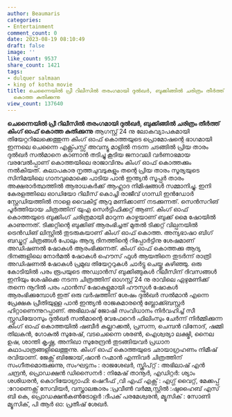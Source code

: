 ```yaml
---
author: Beaumaris
categories:
- Entertainment
comment_count: 0
date: 2023-08-19 08:10:49
draft: false
image: ''
like_count: 9537
share_count: 1421
tags:
- dulquer salmaan
- king of kotha movie
title: ചെന്നൈയിൽ പ്രീ റിലീസിൽ തരംഗമായി ദുൽഖർ, ബുക്കിങ്ങിൽ ചരിത്രം തീർത്ത് കിംഗ് ഓഫ്
  കൊത്ത കുതിക്കുന്നു
view_count: 137640
---
```


**ചെന്നൈയിൽ പ്രീ റിലീസിൽ തരംഗമായി ദുൽഖർ, ബുക്കിങ്ങിൽ ചരിത്രം തീർത്ത് കിംഗ് ഓഫ് കൊത്ത കുതിക്കുന്നു** ആഗസ്റ്റ് 24 നു ലോകവ്യാപകമായി തിയേറ്ററിലേക്കെത്തുന്ന കിംഗ് ഓഫ് കൊത്തയുടെ പ്രൊമോഷന്റെ ഭാഗമായി ഇന്നലെ ചെന്നൈ എക്സ്പ്രസ്സ് അവന്യൂ മാളിൽ നടന്ന ചടങ്ങിൽ പ്രിയ താരം ദുൽഖർ സൽമാനെ കാണാൻ തടിച്ചു കൂടിയ ജനാവലി വർണാഭമായ വരവേൽപ്പാണ് കൊത്തയിലെ രാജാവിനും കിംഗ് ഓഫ് കൊത്തക്കും നൽകിയത്. കലാപകാര നൃത്തചുവടുകളും തന്റെ പ്രിയ താരം സൂര്യയുടെ സിനിമയിലെ ഗാനവുമൊക്കെ പാടിയ പാൻ ഇന്ത്യൻ സൂപ്പർ താരം അക്ഷരാർത്ഥത്തിൽ ആരാധകർക്ക് ആഹ്ലാദ നിമിഷങ്ങൾ സമ്മാനിച്ചു. ഇനി കേരളത്തിലെ ഓഡിയോ റിലീസ് കൊച്ചി രാജീവ് ഗാന്ധി ഇൻഡോർ സ്റ്റേഡിയത്തിൽ നാളെ വൈകിട്ട് ആറു മണിക്കാണ് നടക്കുന്നത്.  സെൻസറിങ് പൂർത്തിയായ ചിത്രത്തിന് യുഎ സെർട്ടിഫിക്കറ്റ് ആണ്. കിംഗ് ഓഫ് കൊത്തയുടെ ബുക്കിംഗ് ചരിത്രമായി മാറുന്ന കാഴ്ചയാണ്‌ ബുക്ക് മൈ ഷോയിൽ കാണുന്നത്. ടിക്കറ്റിന്റെ ബുക്കിങ് ആരംഭിച്ചത് മുതൽ ടിക്കറ്റ് വില്പനയിൽ ട്രെൻഡിങ് ലിസ്റ്റിൽ തുടരുകയാണ് കിംഗ് ഓഫ് കൊത്ത. അന്യഭാഷാ ബിഗ് ബഡ്ജറ്റ് ചിത്രങ്ങൾ പോലും ആദ്യ ദിനത്തിന്റെ റിപ്പോർട്ടിനു ശേഷമാണ് അഡിഷണൽ ഷോകൾ ആരംഭിക്കുന്നത്. കിംഗ് ഓഫ് കൊത്തക്കു ആദ്യ ദിനങ്ങളിലെ നോർമൽ ഷോകൾ ഹൌസ് ഫുൾ ആയതിനെ തുടർന്ന് രാത്രി അഡിഷണൽ ഷോകൾ പ്രമുഖ തിയേറ്ററുകൾ ചാർട്ടു ചെയ്തു കഴിഞ്ഞു. ഒരു കോടിയിൽ പരം രൂപയുടെ അഡ്വാൻസ് ബുക്കിങ്ങുകൾ റിലീസിന് ദിവസങ്ങൾ ഇനിയും ശേഷിക്കെ നടന്ന ചിത്രത്തിന് ഓഗസ്റ്റ് 24 നു രാവിലെ ഏഴുമണിക്ക് തന്നെ നൂറിൽ പരം ഫാൻസ്‌ ഷോകളുമായി ഹൗസ്ഫുൾ ഷോകൾ ആരംഭിക്കുമ്പോൾ ഇത് ഒരു വർഷത്തിന് ശേഷം ദുൽഖർ സൽമാൻ എന്നെ പ്രേക്ഷക പ്രീതിയുള്ള പാൻ ഇന്ത്യൻ രാജകുമാരന്റെ ബ്ലോക്ക്ബസ്റ്റർ ഹിറ്റാണെന്നുറപ്പാണ്. അഭിലാഷ് ജോഷി സംവിധാനം നിർവഹിച്ച്‌ സീ സ്റ്റുഡിയോസും ദുൽഖർ സൽമാന്റെ വേഫേറെർ ഫിലിംസും ചേർന്ന് നിർമ്മിക്കുന്ന കിംഗ് ഓഫ് കൊത്തയിൽ ഷബീർ കല്ലറക്കൽ, പ്രസന്ന, ചെമ്പൻ വിനോദ്, ഷമ്മി തിലകൻ, ഗോകുൽ സുരേഷ്, വടചെന്നൈ ശരൺ, ഐശ്വര്യാ ലക്ഷ്മി, നൈല ഉഷ, ശാന്തി കൃഷ്ണ, അനിഖാ സുരേന്ദ്രൻ തുടങ്ങിയവർ പ്രധാന കഥാപാത്രങ്ങളിലെത്തുന്നു. കിംഗ് ഓഫ് കൊത്തയുടെ ഛായാഗ്രഹണം നിമീഷ് രവിയാണ്. ജേക്സ്‌ ബിജോയ്,ഷാൻ റഹ്മാൻ എന്നിവർ ചിത്രത്തിന് സംഗീതമൊരുക്കുന്നു, സംഘട്ടനം : രാജശേഖർ, സ്ക്രിപ്റ്റ് : അഭിലാഷ് എൻ ചന്ദ്രൻ, പ്രൊഡക്ഷൻ ഡിസൈനർ : നിമേഷ് താനൂർ, എഡിറ്റർ: ശ്യാം ശശിധരൻ, കൊറിയോഗ്രാഫി: ഷെറീഫ് ,വി എഫ് എക്സ് : എഗ്ഗ് വൈറ്റ്, മേക്കപ്പ് :റോണെക്സ് സേവിയർ, വസ്ത്രാലങ്കാരം :പ്രവീൺ വർമ്മ,സ്റ്റിൽ :ഷുഹൈബ് എസ് ബി കെ, പ്രൊഡക്ഷൻകൺട്രോളർ :ദീപക് പരമേശ്വരൻ, മ്യൂസിക് : സോണി മ്യൂസിക്, പി ആർ ഓ: പ്രതീഷ് ശേഖർ.